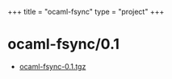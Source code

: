 +++
title = "ocaml-fsync"
type = "project"
+++

# ocaml-fsync/0.1
* [ocaml-fsync-0.1.tgz](/ocaml-fsync/ocaml-fsync/0.1/ocaml-fsync-0.1.tgz)